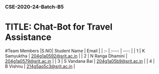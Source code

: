 <h3>CSE-2020-24-Batch-B5</h3>
<h1>TITLE: Chat-Bot for Travel Assistance</h1>

#Team Members
|S.NO|  Student Name            |     Email             |
| :- |     :---:                |      ---:             |
| 1  | K Samyuktha              | 204g1a0592@srit.ac.in |
| 2  | N Ranga Dhamini          | 204g1a0579@srit.ac.in |
| 3  | S Vandana Bai            | 204g1a05b9@srit.ac.in |
| 4  | B Vishnu                 | 214g5ao5c3@srit.ac.in |
